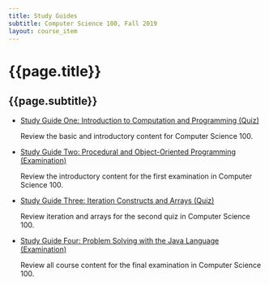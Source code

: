 ```yaml
---
title: Study Guides
subtitle: Computer Science 100, Fall 2019
layout: course_item
---
```


# {{page.title}}
## {{page.subtitle}}

<ul>

<li><a href="https://github.com/Allegheny-Computer-Science-100-F2019/cs100-F2019-sheets/releases/download/cs100F2019-sheets-25.0.0/cs100F2019_studyguide_quiz01.pdf">Study Guide One: Introduction to Computation and Programming (Quiz)</a> <p>Review the basic and introductory content for Computer Science 100.</p></li>

<li><a href="https://github.com/Allegheny-Computer-Science-100-F2019/cs100-F2019-sheets/releases/download/cs100F2019-sheets-25.0.0/cs100F2019_studyguide_exam01.pdf">Study Guide
Two: Procedural and Object-Oriented Programming (Examination)</a> <p>Review the introductory content for
the first examination in Computer Science 100.</p></li>

<li><a href="https://github.com/Allegheny-Computer-Science-100-F2019/cs100-F2019-sheets/releases/download/cs100F2019-sheets-25.0.0/cs100F2019_studyguide_quiz02.pdf">Study Guide
Three: Iteration Constructs and Arrays (Quiz)</a> <p>Review iteration and arrays
for the second quiz in Computer Science 100.</p></li>

<li><a href="https://github.com/Allegheny-Computer-Science-100-F2019/cs100-F2019-sheets/releases/download/cs100F2019-sheets-25.0.0/cs100F2019_studyguide_exam02.pdf">Study Guide
Four: Problem Solving with the Java Language (Examination)</a> <p>Review all course content for
the final examination in Computer Science 100.</p></li>

</ul>
